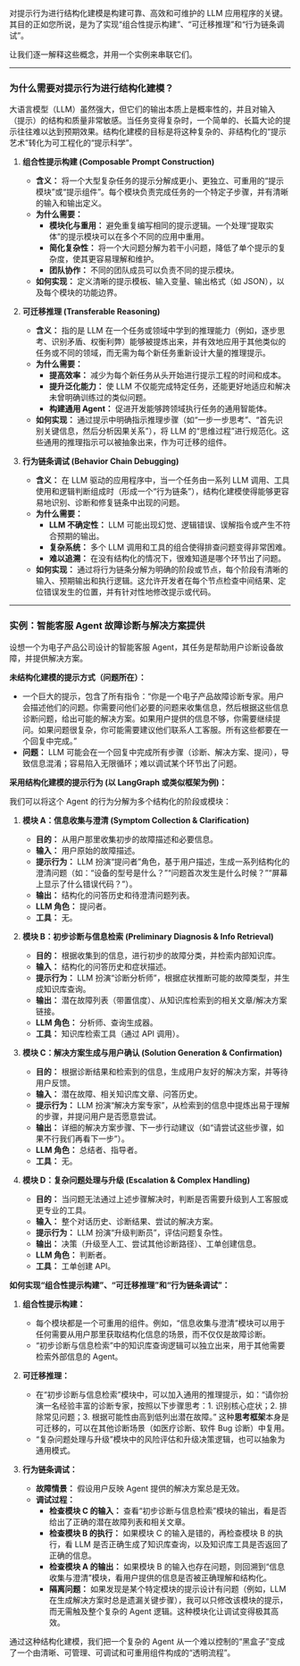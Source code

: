 对提示行为进行结构化建模是构建可靠、高效和可维护的 LLM 应用程序的关键。其目的正如您所说，是为了实现“组合性提示构建”、“可迁移推理”和“行为链条调试”。

让我们逐一解释这些概念，并用一个实例来串联它们。

---

### 为什么需要对提示行为进行结构化建模？

大语言模型（LLM）虽然强大，但它们的输出本质上是概率性的，并且对输入（提示）的结构和质量非常敏感。当任务变得复杂时，一个简单的、长篇大论的提示往往难以达到预期效果。结构化建模的目标是将这种复杂的、非结构化的“提示艺术”转化为可工程化的“提示科学”。

1. **组合性提示构建 (Composable Prompt Construction)**
    
    - **含义：** 将一个大型复杂任务的提示分解成更小、更独立、可重用的“提示模块”或“提示组件”。每个模块负责完成任务的一个特定子步骤，并有清晰的输入和输出定义。
    - **为什么需要：**
        - **模块化与重用：** 避免重复编写相同的提示逻辑。一个处理“提取实体”的提示模块可以在多个不同的应用中重用。
        - **简化复杂性：** 将一个大问题分解为若干小问题，降低了单个提示的复杂度，使其更容易理解和维护。
        - **团队协作：** 不同的团队成员可以负责不同的提示模块。
    - **如何实现：** 定义清晰的提示模板、输入变量、输出格式（如 JSON），以及每个模块的功能边界。
2. **可迁移推理 (Transferable Reasoning)**
    
    - **含义：** 指的是 LLM 在一个任务或领域中学到的推理能力（例如，逐步思考、识别矛盾、权衡利弊）能够被提炼出来，并有效地应用于其他类似的任务或不同的领域，而无需为每个新任务重新设计大量的推理提示。
    - **为什么需要：**
        - **提高效率：** 减少为每个新任务从头开始进行提示工程的时间和成本。
        - **提升泛化能力：** 使 LLM 不仅能完成特定任务，还能更好地适应和解决未曾明确训练过的类似问题。
        - **构建通用 Agent：** 促进开发能够跨领域执行任务的通用智能体。
    - **如何实现：** 通过提示中明确指示推理步骤（如“一步一步思考”、“首先识别关键信息，然后分析因果关系”），将 LLM 的“思维过程”进行规范化。这些通用的推理指示可以被抽象出来，作为可迁移的组件。
3. **行为链条调试 (Behavior Chain Debugging)**
    
    - **含义：** 在 LLM 驱动的应用程序中，当一个任务由一系列 LLM 调用、工具使用和逻辑判断组成时（形成一个“行为链条”），结构化建模使得能够更容易地识别、诊断和修复链条中出现的问题。
    - **为什么需要：**
        - **LLM 不确定性：** LLM 可能出现幻觉、逻辑错误、误解指令或产生不符合预期的输出。
        - **复杂系统：** 多个 LLM 调用和工具的组合使得排查问题变得非常困难。
        - **难以追溯：** 在没有结构化的情况下，很难知道是哪个环节出了问题。
    - **如何实现：** 通过将行为链条分解为明确的阶段或节点，每个阶段有清晰的输入、预期输出和执行逻辑。这允许开发者在每个节点检查中间结果、定位错误发生的位置，并有针对性地修改提示或代码。

---

### 实例：智能客服 Agent 故障诊断与解决方案提供

设想一个为电子产品公司设计的智能客服 Agent，其任务是帮助用户诊断设备故障，并提供解决方案。

**未结构化建模的提示方式（问题所在）：**

- 一个巨大的提示，包含了所有指令：“你是一个电子产品故障诊断专家。用户会描述他们的问题。你需要问他们必要的问题来收集信息，然后根据这些信息诊断问题，给出可能的解决方案。如果用户提供的信息不够，你需要继续提问。如果问题很复杂，你可能需要建议他们联系人工客服。所有这些都要在一个回复中完成。”
- **问题：** LLM 可能会在一个回复中完成所有步骤（诊断、解决方案、提问），导致信息混淆；容易陷入无限循环；难以调试某个环节出了问题。

**采用结构化建模的提示行为 (以 LangGraph 或类似框架为例)：**

我们可以将这个 Agent 的行为分解为多个结构化的阶段或模块：

1. **模块 A：信息收集与澄清 (Symptom Collection & Clarification)**
    
    - **目的：** 从用户那里收集初步的故障描述和必要信息。
    - **输入：** 用户原始的故障描述。
    - **提示行为：** LLM 扮演“提问者”角色，基于用户描述，生成一系列结构化的澄清问题（如：“设备的型号是什么？”“问题首次发生是什么时候？”“屏幕上显示了什么错误代码？”）。
    - **输出：** 结构化的问答历史和待澄清问题列表。
    - **LLM 角色：** 提问者。
    - **工具：** 无。
2. **模块 B：初步诊断与信息检索 (Preliminary Diagnosis & Info Retrieval)**
    
    - **目的：** 根据收集到的信息，进行初步的故障分类，并检索内部知识库。
    - **输入：** 结构化的问答历史和症状描述。
    - **提示行为：** LLM 扮演“诊断分析师”，根据症状推断可能的故障类型，并生成知识库查询。
    - **输出：** 潜在故障列表（带置信度）、从知识库检索到的相关文章/解决方案链接。
    - **LLM 角色：** 分析师、查询生成器。
    - **工具：** 知识库检索工具（通过 API 调用）。
3. **模块 C：解决方案生成与用户确认 (Solution Generation & Confirmation)**
    
    - **目的：** 根据诊断结果和检索到的信息，生成用户友好的解决方案，并等待用户反馈。
    - **输入：** 潜在故障、相关知识库文章、问答历史。
    - **提示行为：** LLM 扮演“解决方案专家”，从检索到的信息中提炼出易于理解的步骤，并提问用户是否愿意尝试。
    - **输出：** 详细的解决方案步骤、下一步行动建议（如“请尝试这些步骤，如果不行我们再看下一步”）。
    - **LLM 角色：** 总结者、指导者。
    - **工具：** 无。
4. **模块 D：复杂问题处理与升级 (Escalation & Complex Handling)**
    
    - **目的：** 当问题无法通过上述步骤解决时，判断是否需要升级到人工客服或更专业的工具。
    - **输入：** 整个对话历史、诊断结果、尝试的解决方案。
    - **提示行为：** LLM 扮演“升级判断员”，评估问题复杂性。
    - **输出：** 决策（升级至人工、尝试其他诊断路径）、工单创建信息。
    - **LLM 角色：** 判断者。
    - **工具：** 工单创建 API。

**如何实现“组合性提示构建”、“可迁移推理”和“行为链条调试”：**

1. **组合性提示构建：**
    
    - 每个模块都是一个可重用的组件。例如，“信息收集与澄清”模块可以用于任何需要从用户那里获取结构化信息的场景，而不仅仅是故障诊断。
    - “初步诊断与信息检索”中的知识库查询逻辑可以独立出来，用于其他需要检索外部信息的 Agent。
2. **可迁移推理：**
    
    - 在“初步诊断与信息检索”模块中，可以加入通用的推理提示，如：“请你扮演一名经验丰富的诊断专家，按照以下步骤思考：1. 识别核心症状；2. 排除常见问题；3. 根据可能性由高到低列出潜在故障。” 这种**思考框架**本身是可迁移的，可以在其他诊断场景（如医疗诊断、软件 Bug 诊断）中复用。
    - “复杂问题处理与升级”模块中的风险评估和升级决策逻辑，也可以抽象为通用模式。
3. **行为链条调试：**
    
    - **故障情景：** 假设用户反映 Agent 提供的解决方案总是无效。
    - **调试过程：**
        - **检查模块 C 的输入：** 查看“初步诊断与信息检索”模块的输出，看是否给出了正确的潜在故障列表和相关文章。
        - **检查模块 B 的执行：** 如果模块 C 的输入是错的，再检查模块 B 的执行，看 LLM 是否正确生成了知识库查询，以及知识库工具是否返回了正确的信息。
        - **检查模块 A 的输出：** 如果模块 B 的输入也存在问题，则回溯到“信息收集与澄清”模块，看用户提供的信息是否被正确理解和结构化。
        - **隔离问题：** 如果发现是某个特定模块的提示设计有问题（例如，LLM 在生成解决方案时总是遗漏关键步骤），我可以只修改该模块的提示，而无需触及整个复杂的 Agent 逻辑。这种模块化让调试变得极其高效。

通过这种结构化建模，我们把一个复杂的 Agent 从一个难以控制的“黑盒子”变成了一个由清晰、可管理、可调试和可重用组件构成的“透明流程”。